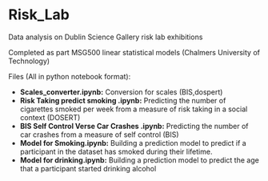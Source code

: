 # Risk_Lab
Data analysis on Dublin Science Gallery risk lab exhibitions

Completed as part MSG500 linear statistical models (Chalmers University of Technology)



Files (All in python notebook format): 
* __Scales_converter.ipynb:__ Conversion for scales (BIS,dospert)
* __Risk Taking predict smoking .ipynb:__ Predicting the number of cigarettes smoked per week from a measure of risk taking in a social context (DOSERT)
* __BIS Self Control Verse Car Crashes .ipynb:__ Predicting the number of car crashes from a measure of self control (BIS)
* __Model for Smoking.ipynb:__ Building a prediction model to predict if a participant in the dataset has smoked during their lifetime.
* __Model for drinking.ipynb:__ Building a prediction model to predict the age that a participant started drinking alcohol
